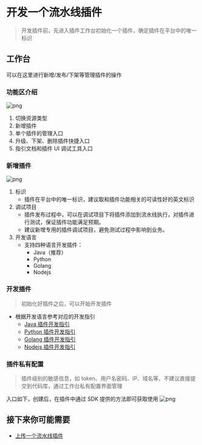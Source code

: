 # 开发一个流水线插件

> 开发插件前，先进入插件工作台初始化一个插件，确定插件在平台中的唯一标识

## 工作台

可以在这里进行新增/发布/下架等管理插件的操作

### 功能区介绍

![png](../../assets/store_plugin_list.png)

1. 切换资源类型
2. 新增插件
3. 单个插件的管理入口
4. 升级、下架、删除插件快捷入口
5. 指引文档和插件 UI 调试工具入口

### 新增插件

![png](../../assets/store_plugin_add.png)

1. 标识
    - 插件在平台中的唯一标识，建议取和插件功能相关的可读性好的英文标识
2. 调试项目
    - 插件发布过程中，可以在调试项目下将插件添加到流水线执行，对插件进行测试，保证插件功能满足预期。
    - 建议新增专用的插件调试项目，避免测试过程中影响到业务。
3. 开发语言
    - 支持四种语言开发插件：
        - Java（推荐）
        - Python
        - Golang
        - Nodejs

### 开发插件

> 初始化好插件之后，可以开始开发插件  
- 根据开发语言参考对应的开发指引
  - [Java 插件开发指引](../../Developer/plugins/plugin-dev-guide/java.md)
  - [Python 插件开发指引](../../Developer/plugins/plugin-dev-guide/python.md)
  - [Golang 插件开发指引](../../Developer/plugins/plugin-dev-guide/golang.md)
  - [Nodejs 插件开发指引](../../Developer/plugins/plugin-dev-guide/nodejs.md)

### 插件私有配置

> 插件级别的敏感信息，如 token、用户名密码、IP、域名等，不建议直接提交到代码库，通过工作台私有配置界面管理

入口如下，创建后，在插件中通过 SDK 提供的方法即可获取使用
![png](../../assets/store_plugin_private_info.png)

## 接下来你可能需要

- [上传一个流水线插件](upload-new-task.md)
